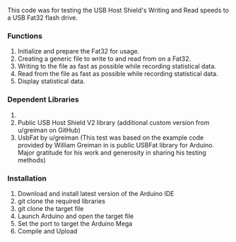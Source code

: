 This code was for testing the USB Host Shield's Writing and Read speeds to a USB Fat32 flash drive. 

### Functions
1. Initialize and prepare the Fat32 for usage.
2. Creating a generic file to write to and read from on a Fat32.  
3. Writing to the file as fast as possible while recording statistical data.
4. Read from the file as fast as possible while recording statistical data.
5. Display statistical data.

### Dependent Libraries
1. 
2. Public USB Host Shield V2 library (additional custom version from u/greiman on GitHub)
3. UsbFat by u/greiman (This test was based on the example code provided by William Greiman in is public USBFat library for Arduino.  Major gratitude for his work and generosity in sharing his testing methods)

### Installation
1. Download and install latest version of the Arduino IDE
2. git clone the required libraries
3. git clone the target file
4. Launch Arduino and open the target file
5. Set the port to target the Arduino Mega
6. Compile and Upload
